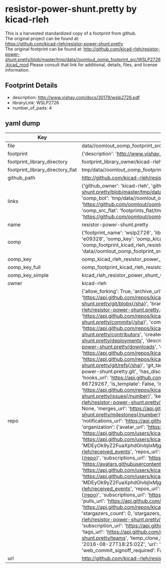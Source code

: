 # resistor-power-shunt.pretty by kicad-rleh  
This is a harvested standardized copy of a footprint from github.  
The original project can be found at:  
https://github.com/kicad-rleh/resistor-power-shunt.pretty  
The original footprint can be found at:
http://github.com/kicad-rleh/resistor-power-shunt.pretty/blob/master/tmp/data//oomlout_oomp_footprint_src/WSLP2726.kicad_mod
Please consult that link for additional, details, files, and license information.  
## Footprint Details
* description: http://www.vishay.com/docs/30179/wslp2726.pdf  
* libraryLink: WSLP2726  
* number_of_pads: 4  
## yaml dump  
| Key | Value |  
| --- | --- |  
| file | data//oomlout_oomp_footprint_src/resistor-power-shunt.pretty/WSLP2726.kicad_mod |  
| footprint | {'description': 'http://www.vishay.com/docs/30179/wslp2726.pdf', 'libraryLink': 'WSLP2726', 'number_of_pads': 4} |  
| footprint_library_directory | footprint_library_owner/kicad-rleh_resistor-power-shunt.pretty |  
| footprint_library_directory_flat | tmp/data//oomlout_oomp_footprint_src/footprints_flat/kicad_rleh_resistor_power_shunt_wslp2726/working |  
| github_path | http://github.com/kicad-rleh/resistor-power-shunt.pretty/blob/master/tmp/data//oomlout_oomp_footprint_src/WSLP2726.kicad_mod |  
| links | {'github_owner': 'kicad-rleh', 'github_repo_name': 'resistor-power-shunt.pretty', 'github_src': 'http://github.com/kicad-rleh/resistor-power-shunt.pretty/blob/master/tmp/data//oomlout_oomp_footprint_src/WSLP2726.kicad_mod', 'github_src_repo': 'https://github.com/kicad-rleh/resistor-power-shunt.pretty', 'oomp_bot': 'tmp/data//oomlout_oomp_footprint_src/footprints/kicad_rleh_resistor_power_shunt_wslp2726/working', 'oomp_bot_github': 'https://github.com/oomlout/oomlout_oomp_footprint_bot/tree/main/tmp/data//oomlout_oomp_footprint_src/footprints/kicad_rleh_resistor_power_shunt_wslp2726/working', 'oomp_src_flat': 'footprints_flat/tmp/data//oomlout_oomp_footprint_src/footprints_flat/kicad_rleh_resistor_power_shunt_wslp2726/working', 'oomp_src_flat_github': 'https://github.com/oomlout/oomlout_oomp_footprint_src/tree/main/tmp/data//oomlout_oomp_footprint_src/footprints_flat/kicad_rleh_resistor_power_shunt_wslp2726/working'} |  
| name | resistor-power-shunt.pretty |  
| oomp | {'footprint_name': 'wslp2726', 'library_name': 'resistor_power_shunt', 'md5': 'e09328924061b832ce0e3fc8da32c283', 'md5_10': 'e093289240', 'md5_5': 'e0932', 'md5_6': 'e09328', 'oomp_key': 'oomp_kicad_rleh_resistor_power_shunt_wslp2726', 'oomp_key_extra': 'oomp_footprint_kicad_rleh_resistor_power_shunt_wslp2726', 'oomp_key_full': 'oomp_footprint_kicad_rleh_resistor_power_shunt_wslp2726_e09328', 'oomp_key_simple': 'kicad_rleh_resistor_power_shunt_wslp2726', 'original_filename': 'data//oomlout_oomp_footprint_src/resistor-power-shunt.pretty/WSLP2726.kicad_mod', 'owner_name': 'kicad_rleh'} |  
| oomp_key | oomp_kicad_rleh_resistor_power_shunt_wslp2726 |  
| oomp_key_full | oomp_footprint_kicad_rleh_resistor_power_shunt_wslp2726 |  
| oomp_key_simple | kicad_rleh_resistor_power_shunt_wslp2726 |  
| owner | kicad-rleh |  
| repo | {'allow_forking': True, 'archive_url': 'https://api.github.com/repos/kicad-rleh/resistor-power-shunt.pretty/{archive_format}{/ref}', 'archived': False, 'assignees_url': 'https://api.github.com/repos/kicad-rleh/resistor-power-shunt.pretty/assignees{/user}', 'blobs_url': 'https://api.github.com/repos/kicad-rleh/resistor-power-shunt.pretty/git/blobs{/sha}', 'branches_url': 'https://api.github.com/repos/kicad-rleh/resistor-power-shunt.pretty/branches{/branch}', 'clone_url': 'https://github.com/kicad-rleh/resistor-power-shunt.pretty.git', 'collaborators_url': 'https://api.github.com/repos/kicad-rleh/resistor-power-shunt.pretty/collaborators{/collaborator}', 'comments_url': 'https://api.github.com/repos/kicad-rleh/resistor-power-shunt.pretty/comments{/number}', 'commits_url': 'https://api.github.com/repos/kicad-rleh/resistor-power-shunt.pretty/commits{/sha}', 'compare_url': 'https://api.github.com/repos/kicad-rleh/resistor-power-shunt.pretty/compare/{base}...{head}', 'contents_url': 'https://api.github.com/repos/kicad-rleh/resistor-power-shunt.pretty/contents/{+path}', 'contributors_url': 'https://api.github.com/repos/kicad-rleh/resistor-power-shunt.pretty/contributors', 'created_at': '2016-08-27T18:21:11Z', 'default_branch': 'master', 'deployments_url': 'https://api.github.com/repos/kicad-rleh/resistor-power-shunt.pretty/deployments', 'description': 'KiCAD Footprints: Power and shunt resistors', 'disabled': False, 'downloads_url': 'https://api.github.com/repos/kicad-rleh/resistor-power-shunt.pretty/downloads', 'events_url': 'https://api.github.com/repos/kicad-rleh/resistor-power-shunt.pretty/events', 'fork': False, 'forks': 0, 'forks_count': 0, 'forks_url': 'https://api.github.com/repos/kicad-rleh/resistor-power-shunt.pretty/forks', 'full_name': 'kicad-rleh/resistor-power-shunt.pretty', 'git_commits_url': 'https://api.github.com/repos/kicad-rleh/resistor-power-shunt.pretty/git/commits{/sha}', 'git_refs_url': 'https://api.github.com/repos/kicad-rleh/resistor-power-shunt.pretty/git/refs{/sha}', 'git_tags_url': 'https://api.github.com/repos/kicad-rleh/resistor-power-shunt.pretty/git/tags{/sha}', 'git_url': 'git://github.com/kicad-rleh/resistor-power-shunt.pretty.git', 'has_discussions': False, 'has_downloads': True, 'has_issues': True, 'has_pages': False, 'has_projects': True, 'has_wiki': True, 'homepage': None, 'hooks_url': 'https://api.github.com/repos/kicad-rleh/resistor-power-shunt.pretty/hooks', 'html_url': 'https://github.com/kicad-rleh/resistor-power-shunt.pretty', 'id': 66729267, 'is_template': False, 'issue_comment_url': 'https://api.github.com/repos/kicad-rleh/resistor-power-shunt.pretty/issues/comments{/number}', 'issue_events_url': 'https://api.github.com/repos/kicad-rleh/resistor-power-shunt.pretty/issues/events{/number}', 'issues_url': 'https://api.github.com/repos/kicad-rleh/resistor-power-shunt.pretty/issues{/number}', 'keys_url': 'https://api.github.com/repos/kicad-rleh/resistor-power-shunt.pretty/keys{/key_id}', 'labels_url': 'https://api.github.com/repos/kicad-rleh/resistor-power-shunt.pretty/labels{/name}', 'language': None, 'languages_url': 'https://api.github.com/repos/kicad-rleh/resistor-power-shunt.pretty/languages', 'license': None, 'merges_url': 'https://api.github.com/repos/kicad-rleh/resistor-power-shunt.pretty/merges', 'milestones_url': 'https://api.github.com/repos/kicad-rleh/resistor-power-shunt.pretty/milestones{/number}', 'mirror_url': None, 'name': 'resistor-power-shunt.pretty', 'network_count': 0, 'node_id': 'MDEwOlJlcG9zaXRvcnk2NjcyOTI2Nw==', 'notifications_url': 'https://api.github.com/repos/kicad-rleh/resistor-power-shunt.pretty/notifications{?since,all,participating}', 'open_issues': 0, 'open_issues_count': 0, 'organization': {'avatar_url': 'https://avatars.githubusercontent.com/u/21282019?v=4', 'events_url': 'https://api.github.com/users/kicad-rleh/events{/privacy}', 'followers_url': 'https://api.github.com/users/kicad-rleh/followers', 'following_url': 'https://api.github.com/users/kicad-rleh/following{/other_user}', 'gists_url': 'https://api.github.com/users/kicad-rleh/gists{/gist_id}', 'gravatar_id': '', 'html_url': 'https://github.com/kicad-rleh', 'id': 21282019, 'login': 'kicad-rleh', 'node_id': 'MDEyOk9yZ2FuaXphdGlvbjIxMjgyMDE5', 'organizations_url': 'https://api.github.com/users/kicad-rleh/orgs', 'received_events_url': 'https://api.github.com/users/kicad-rleh/received_events', 'repos_url': 'https://api.github.com/users/kicad-rleh/repos', 'site_admin': False, 'starred_url': 'https://api.github.com/users/kicad-rleh/starred{/owner}{/repo}', 'subscriptions_url': 'https://api.github.com/users/kicad-rleh/subscriptions', 'type': 'Organization', 'url': 'https://api.github.com/users/kicad-rleh'}, 'owner': {'avatar_url': 'https://avatars.githubusercontent.com/u/21282019?v=4', 'events_url': 'https://api.github.com/users/kicad-rleh/events{/privacy}', 'followers_url': 'https://api.github.com/users/kicad-rleh/followers', 'following_url': 'https://api.github.com/users/kicad-rleh/following{/other_user}', 'gists_url': 'https://api.github.com/users/kicad-rleh/gists{/gist_id}', 'gravatar_id': '', 'html_url': 'https://github.com/kicad-rleh', 'id': 21282019, 'login': 'kicad-rleh', 'node_id': 'MDEyOk9yZ2FuaXphdGlvbjIxMjgyMDE5', 'organizations_url': 'https://api.github.com/users/kicad-rleh/orgs', 'received_events_url': 'https://api.github.com/users/kicad-rleh/received_events', 'repos_url': 'https://api.github.com/users/kicad-rleh/repos', 'site_admin': False, 'starred_url': 'https://api.github.com/users/kicad-rleh/starred{/owner}{/repo}', 'subscriptions_url': 'https://api.github.com/users/kicad-rleh/subscriptions', 'type': 'Organization', 'url': 'https://api.github.com/users/kicad-rleh'}, 'private': False, 'pulls_url': 'https://api.github.com/repos/kicad-rleh/resistor-power-shunt.pretty/pulls{/number}', 'pushed_at': '2017-02-02T01:22:39Z', 'releases_url': 'https://api.github.com/repos/kicad-rleh/resistor-power-shunt.pretty/releases{/id}', 'size': 0, 'ssh_url': 'git@github.com:kicad-rleh/resistor-power-shunt.pretty.git', 'stargazers_count': 0, 'stargazers_url': 'https://api.github.com/repos/kicad-rleh/resistor-power-shunt.pretty/stargazers', 'statuses_url': 'https://api.github.com/repos/kicad-rleh/resistor-power-shunt.pretty/statuses/{sha}', 'subscribers_count': 2, 'subscribers_url': 'https://api.github.com/repos/kicad-rleh/resistor-power-shunt.pretty/subscribers', 'subscription_url': 'https://api.github.com/repos/kicad-rleh/resistor-power-shunt.pretty/subscription', 'svn_url': 'https://github.com/kicad-rleh/resistor-power-shunt.pretty', 'tags_url': 'https://api.github.com/repos/kicad-rleh/resistor-power-shunt.pretty/tags', 'teams_url': 'https://api.github.com/repos/kicad-rleh/resistor-power-shunt.pretty/teams', 'temp_clone_token': None, 'topics': [], 'trees_url': 'https://api.github.com/repos/kicad-rleh/resistor-power-shunt.pretty/git/trees{/sha}', 'updated_at': '2016-08-27T18:25:02Z', 'url': 'https://api.github.com/repos/kicad-rleh/resistor-power-shunt.pretty', 'visibility': 'public', 'watchers': 0, 'watchers_count': 0, 'web_commit_signoff_required': False} |  
| url | http://github.com/kicad-rleh/resistor-power-shunt.pretty |  

